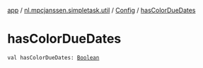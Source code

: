 [app](../../index.md) / [nl.mpcjanssen.simpletask.util](../index.md) / [Config](index.md) / [hasColorDueDates](.)

# hasColorDueDates

`val hasColorDueDates: `[`Boolean`](https://kotlinlang.org/api/latest/jvm/stdlib/kotlin/-boolean/index.html)
